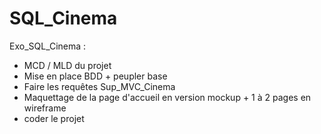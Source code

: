 # SQL_Cinema
Exo_SQL_Cinema :
 - MCD / MLD du projet
 - Mise en place BDD + peupler base
 - Faire les requêtes
Sup_MVC_Cinema
 - Maquettage de la page d'accueil en version mockup + 1 à 2 pages en wireframe
 - coder le projet
   
